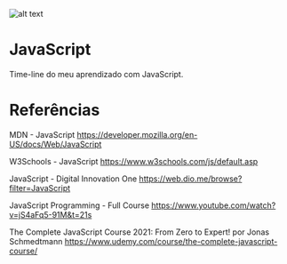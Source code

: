 ![alt text](https://cdn.iconscout.com/icon/free/png-256/javascript-2752148-2284965.png)
# JavaScript
Time-line do meu aprendizado com JavaScript.

# Referências

MDN - JavaScript
https://developer.mozilla.org/en-US/docs/Web/JavaScript

W3Schools - JavaScript
https://www.w3schools.com/js/default.asp

JavaScript - Digital Innovation One
https://web.dio.me/browse?filter=JavaScript

JavaScript Programming - Full Course
https://www.youtube.com/watch?v=jS4aFq5-91M&t=21s

The Complete JavaScript Course 2021: From Zero to Expert! por Jonas Schmedtmann
https://www.udemy.com/course/the-complete-javascript-course/
